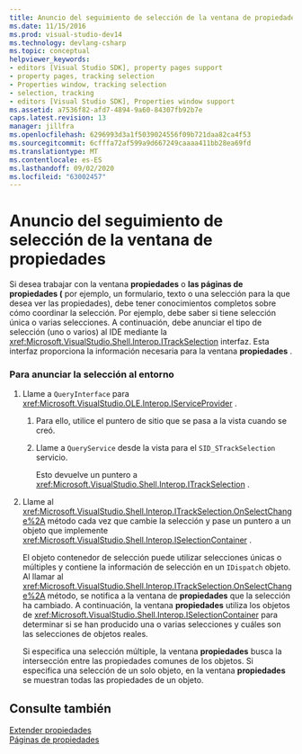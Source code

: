 ```yaml
---
title: Anuncio del seguimiento de selección de la ventana de propiedades | Microsoft Docs
ms.date: 11/15/2016
ms.prod: visual-studio-dev14
ms.technology: devlang-csharp
ms.topic: conceptual
helpviewer_keywords:
- editors [Visual Studio SDK], property pages support
- property pages, tracking selection
- Properties window, tracking selection
- selection, tracking
- editors [Visual Studio SDK], Properties window support
ms.assetid: a7536f82-afd7-4894-9a60-84307fb92b7e
caps.latest.revision: 13
manager: jillfra
ms.openlocfilehash: 6296993d3a1f5039024556f09b721daa82ca4f53
ms.sourcegitcommit: 6cfffa72af599a9d667249caaaa411bb28ea69fd
ms.translationtype: MT
ms.contentlocale: es-ES
ms.lasthandoff: 09/02/2020
ms.locfileid: "63002457"
---
```

# <a name="announcing-property-window-selection-tracking"></a>Anuncio del seguimiento de selección de la ventana de propiedades
Si desea trabajar con la ventana **propiedades** o **las páginas de propiedades (** por ejemplo, un formulario, texto o una selección para la que desea ver las propiedades), debe tener conocimientos completos sobre cómo coordinar la selección. Por ejemplo, debe saber si tiene selección única o varias selecciones. A continuación, debe anunciar el tipo de selección (uno o varios) al IDE mediante la <xref:Microsoft.VisualStudio.Shell.Interop.ITrackSelection> interfaz. Esta interfaz proporciona la información necesaria para la ventana **propiedades** .  
  
### <a name="to-announce-selection-to-the-environment"></a>Para anunciar la selección al entorno  
  
1. Llame a `QueryInterface` para <xref:Microsoft.VisualStudio.OLE.Interop.IServiceProvider> .  
  
    1. Para ello, utilice el puntero de sitio que se pasa a la vista cuando se creó.  
  
    2. Llame a `QueryService` desde la vista para el `SID_STrackSelection` servicio.  
  
         Esto devuelve un puntero a <xref:Microsoft.VisualStudio.Shell.Interop.ITrackSelection> .  
  
2. Llame al <xref:Microsoft.VisualStudio.Shell.Interop.ITrackSelection.OnSelectChange%2A> método cada vez que cambie la selección y pase un puntero a un objeto que implemente <xref:Microsoft.VisualStudio.Shell.Interop.ISelectionContainer> .  
  
     El objeto contenedor de selección puede utilizar selecciones únicas o múltiples y contiene la información de selección en un `IDispatch` objeto. Al llamar al <xref:Microsoft.VisualStudio.Shell.Interop.ITrackSelection.OnSelectChange%2A> método, se notifica a la ventana de **propiedades** que la selección ha cambiado. A continuación, la ventana **propiedades** utiliza los objetos de <xref:Microsoft.VisualStudio.Shell.Interop.ISelectionContainer> para determinar si se han producido una o varias selecciones y cuáles son las selecciones de objetos reales.  
  
     Si especifica una selección múltiple, la ventana **propiedades** busca la intersección entre las propiedades comunes de los objetos. Si especifica una selección de un solo objeto, en la ventana **propiedades** se muestran todas las propiedades de un objeto.  
  
## <a name="see-also"></a>Consulte también  
 [Extender propiedades](../extensibility/internals/extending-properties.md)   
 [Páginas de propiedades](../extensibility/internals/property-pages.md)